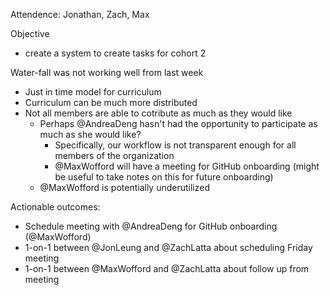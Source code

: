 Attendence: Jonathan, Zach, Max

Objective
- create a system to create tasks for cohort 2

Water-fall was not working well from last week
- Just in time model for curriculum
- Curriculum can be much more distributed
- Not all members are able to cotribute as much as they would like
  - Perhaps @AndreaDeng hasn't had the opportunity to participate as much as she
    would like?
    - Specifically, our workflow is not transparent enough for all members of
      the organization
    - @MaxWofford will have a meeting for GitHub onboarding (might be useful to
      take notes on this for future onboarding)
  - @MaxWofford is potentially underutilized

Actionable outcomes:
- Schedule meeting with @AndreaDeng for GitHub onboarding (@MaxWofford)
- 1-on-1 between @JonLeung and @ZachLatta about scheduling Friday meeting
- 1-on-1 between @MaxWofford and @ZachLatta about follow up from meeting
